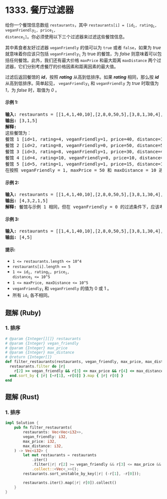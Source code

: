 # 1333. 餐厅过滤器
给你一个餐馆信息数组 `restaurants`，其中  <code>restaurants[i] = [id<sub>i</sub>, rating<sub>i</sub>, veganFriendly<sub>i</sub>, price<sub>i</sub>, distance<sub>i</sub>]</code>。你必须使用以下三个过滤器来过滤这些餐馆信息。

其中素食者友好过滤器 `veganFriendly` 的值可以为 `true` 或者 `false`，如果为 *true* 就意味着你应该只包括 <code>veganFriendly<sub>i</sub></code> 为 true 的餐馆，为 *false* 则意味着可以包括任何餐馆。此外，我们还有最大价格 `maxPrice` 和最大距离 `maxDistance` 两个过滤器，它们分别考虑餐厅的价格因素和距离因素的最大值。

过滤后返回餐馆的 ***id***，按照 ***rating*** 从高到低排序。如果 ***rating*** 相同，那么按 ***id*** 从高到低排序。简单起见， <code>veganFriendly<sub>i</sub></code> 和 `veganFriendly` 为 *true* 时取值为 *1*，为 *false* 时，取值为 *0* 。

#### 示例 1:
<pre>
<strong>输入:</strong> restaurants = [[1,4,1,40,10],[2,8,0,50,5],[3,8,1,30,4],[4,10,0,10,3],[5,1,1,15,1]], veganFriendly = 1, maxPrice = 50, maxDistance = 10
<strong>输出:</strong> [3,1,5]
<strong>解释:</strong>
这些餐馆为：
餐馆 1 [id=1, rating=4, veganFriendly=1, price=40, distance=10]
餐馆 2 [id=2, rating=8, veganFriendly=0, price=50, distance=5]
餐馆 3 [id=3, rating=8, veganFriendly=1, price=30, distance=4]
餐馆 4 [id=4, rating=10, veganFriendly=0, price=10, distance=3]
餐馆 5 [id=5, rating=1, veganFriendly=1, price=15, distance=1]
在按照 veganFriendly = 1, maxPrice = 50 和 maxDistance = 10 进行过滤后，我们得到了餐馆 3, 餐馆 1 和 餐馆 5（按评分从高到低排序）。
</pre>

#### 示例 2:
<pre>
<strong>输入:</strong> restaurants = [[1,4,1,40,10],[2,8,0,50,5],[3,8,1,30,4],[4,10,0,10,3],[5,1,1,15,1]], veganFriendly = 0, maxPrice = 50, maxDistance = 10
<strong>输出:</strong> [4,3,2,1,5]
<strong>解释:</strong> 餐馆与示例 1 相同，但在 veganFriendly = 0 的过滤条件下，应该考虑所有餐馆。
</pre>

#### 示例 3:
<pre>
<strong>输入:</strong> restaurants = [[1,4,1,40,10],[2,8,0,50,5],[3,8,1,30,4],[4,10,0,10,3],[5,1,1,15,1]], veganFriendly = 0, maxPrice = 30, maxDistance = 3
<strong>输出:</strong> [4,5]
</pre>

#### 提示:
* `1 <= restaurants.length <= 10^4`
* `restaurants[i].length == 5`
* <code>1 <= id<sub>i</sub>, rating<sub>i</sub>, price<sub>i</sub>, distance<sub>i</sub> <= 10^5</code>
* `1 <= maxPrice, maxDistance <= 10^5`
* <code>veganFriendly<sub>i</sub></code> 和 `veganFriendly` 的值为 0 或 1 。
* 所有 <code>id<sub>i</sub></code> 各不相同。

## 题解 (Ruby)

### 1. 排序
```Ruby
# @param {Integer[][]} restaurants
# @param {Integer} vegan_friendly
# @param {Integer} max_price
# @param {Integer} max_distance
# @return {Integer[]}
def filter_restaurants(restaurants, vegan_friendly, max_price, max_distance)
  restaurants.filter do |r|
    r[2] >= vegan_friendly && r[3] <= max_price && r[4] <= max_distance
  end.sort_by { |r| [-r[1], -r[0]] }.map { |r| r[0] }
end
```

## 题解 (Rust)

### 1. 排序
```Rust
impl Solution {
    pub fn filter_restaurants(
        restaurants: Vec<Vec<i32>>,
        vegan_friendly: i32,
        max_price: i32,
        max_distance: i32,
    ) -> Vec<i32> {
        let mut restaurants = restaurants
            .iter()
            .filter(|r| r[2] >= vegan_friendly && r[3] <= max_price && r[4] <= max_distance)
            .collect::<Vec<_>>();
        restaurants.sort_unstable_by_key(|r| (-r[1], -r[0]));

        restaurants.iter().map(|r| r[0]).collect()
    }
}
```
